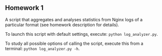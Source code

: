 ## Homework 1

A script that aggregates and analyses statistics from Nginx logs of a particular format (see homework description for details).

To launch this script with default settings, execute: `python log_analyzer.py`.

To study all possible options of calling the script, execute this from a terminal: `python log_analyzer.py -h`.
